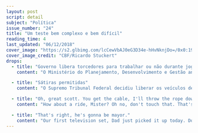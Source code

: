 ```yaml
---
layout: post
script: detail
subject: "Política"
issue_number: "24"
title: "Um teste bem complexo e bem difícil"
reading_time: 4
last_updated: "06/12/2018"
cover_image: "https://s2.glbimg.com/lcCewVbAJ0eG3D34e-hHvNknjDo=/0x0:1920x1080/1600x0/smart/filters:strip_icc()/i.s3.glbimg.com/v1/AUTH_59edd422c0c84a879bd37670ae4f538a/internal_photos/bs/2018/j/a/A039JdTr68U661dePGIQ/83958-owned-bbc-comb-video-c3-3-reg-9ef57c57-46d9-429c-a49a-b7e846e69311.mp4-07.jpg"
cover_image_credit: "CBF/Ricardo Stuckert"
drops:
  - title: "Governo libera torcedores para trabalhar ou não durante jogos do Brasil"
    content: "O Ministério do Planejamento, Desenvolvimento e Gestão anunciou hoje novas regras para o expediente dos servidores públicos federais durante a Copa do Mundo. Durante os jogos do Brasil, os servidores que não quiserem assistir às partidas em outro lugar, irão trabalhar normalmente, mesmo na hora do jogo. Já quem preferir aproveitar a Copa, está liberado, mas terá que \"pagar\" as horas não trabalhadas até 31 de outubro."

  - title: "Sátiras permitidas"
    content: "O Supremo Tribunal Federal decidiu liberar os veículos de comunicação à fazerem sátiras e montagens com candidatos, bem como emitir opiniões favoráveis ou contrárias a políticos durante as eleições. Os ministros do STF alegaram que manter essa proibição seria contrária à Constituição, por ferir a liberdade de expressão."

  - title: "Oh, great scott. You get the cable, I'll throw the rope down to you."
    content: "How about a ride, Mister? Oh no, don't touch that. That's some new specialized weather sensing equipment. Hey, hey listen guys. Look, I don't wanna mess with no reefer addicts, okay? Welcome to my latest experiment. It's the one I've been waiting for all my life. Look, I'm just not ready to ask Lorraine out to the dance, and not you, nor anybody else on this planet is gonna make me change my mind."

  - title: "That's right, he's gonna be mayor."
    content: "Our first television set, Dad just picked it up today. Do you have a television? You wanna a Pepsi, pall, you're gonna pay for it. It's my dad. Not a word, not a word, not a word now. Quiet, uh, donations, you want me to make a donation to the coast guard youth auxiliary? Well, what if they didn't like them, what if they told me I was no good. I guess that would be pretty hard for somebody to understand."
---
```

